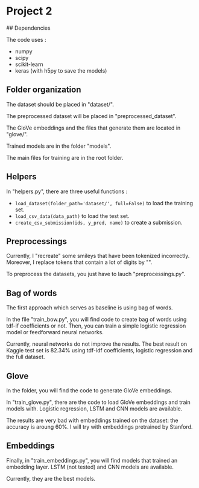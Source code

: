 # Project 2

## Dependencies

The code uses :
* numpy
* scipy
* scikit-learn
* keras (with h5py to save the models)

## Folder organization

The dataset should be placed in "dataset/".

The preprocessed dataset will be placed in "preprocessed_dataset".

The GloVe embeddings and the files that generate them are located in "glove/".

Trained models are in the folder "models".

The main files for training are in the root folder.

## Helpers

In "helpers.py", there are three useful functions :
* `load_dataset(folder_path='dataset/', full=False)` to load the training set.
* `load_csv_data(data_path)` to load the test set.
* `create_csv_submission(ids, y_pred, name)` to create a submission.

## Preprocessings

Currently, I "recreate" some smileys that have been tokenized incorrectly. Moreover, I replace tokens that contain a lot of digits by "<number>".

To preprocess the datasets, you just have to lauch "preprocessings.py".

## Bag of words

The first approach which serves as baseline is using bag of words. 

In the file "train_bow.py", you will find code to create bag of words using tdf-if coefficients or not. Then, you can train a simple logistic regression model or feedforward neural networks.

Currently, neural networks do not improve the results. The best result on Kaggle test set is 82.34% using tdf-idf coefficients, logistic regression and the full dataset.

## Glove

In the folder, you will find the code to generate GloVe embeddings.

In "train_glove.py", there are the code to load GloVe embeddings and train models with. Logistic regression, LSTM and CNN models are available.

The results are very bad with embeddings trained on the dataset: the accuracy is aroung 60%. I will try with embeddings pretrained by Stanford.

## Embeddings

Finally, in "train_embeddings.py", you will find models that trained an embedding layer. LSTM (not tested) and CNN models are available.

Currently, they are the best models.